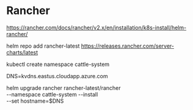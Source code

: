 # Rancher
https://rancher.com/docs/rancher/v2.x/en/installation/k8s-install/helm-rancher/


helm repo add rancher-latest https://releases.rancher.com/server-charts/latest


kubectl create namespace cattle-system

DNS=kvdns.eastus.cloudapp.azure.com


helm upgrade rancher rancher-latest/rancher \
  --namespace cattle-system --install \
  --set hostname=$DNS